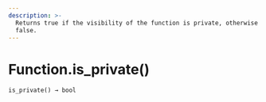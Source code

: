```yaml
---
description: >-
  Returns true if the visibility of the function is private, otherwise returns
  false.
---
```


# Function.is\_private()

`is_private() → bool`
